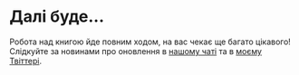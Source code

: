 # Далі буде...

Робота над книгою йде повним ходом, на вас чекає ще багато цікавого! Слідкуйте за новинами про оновлення в [нашому чаті](https://gitter.im/denisshevchenko/ohaskell-book) та в [моєму Твіттері](https://twitter.com/dshevchenko_biz).

